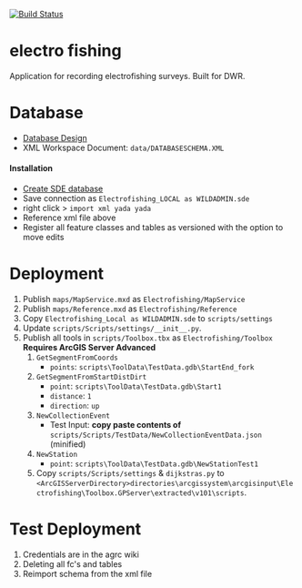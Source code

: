 [![Build Status](https://travis-ci.com/agrc/electrofishing.svg?branch=master)](https://travis-ci.com/agrc/electrofishing)

# electro fishing
Application for recording electrofishing surveys. Built for DWR.

# Database
- [Database Design](https://docs.google.com/spreadsheets/d/1_LhNljqvb9GMxpMWlx_CnQo9FuZ5MNwoO3jzTORcxn0/edit#gid=0)
- XML Workspace Document: `data/DATABASESCHEMA.XML`

#### Installation
- [Create SDE database](http://wiki.agrc.utah.gov/sql-server-set-up-on-dev-machine/)
- Save connection as `Electrofishing_LOCAL as WILDADMIN.sde`
- right click > `import xml yada yada`
- Reference xml file above
- Register all feature classes and tables as versioned with the option to move edits

# Deployment
1. Publish `maps/MapService.mxd` as `Electrofishing/MapService`
1. Publish `maps/Reference.mxd` as `Electrofishing/Reference`
1. Copy `Electrofishing_Local as WILDADMIN.sde` to `scripts/settings`
1. Update `scripts/Scripts/settings/__init__.py`.
1. Publish all tools in `scripts/Toolbox.tbx` as `Electrofishing/Toolbox` **Requires ArcGIS Server Advanced**
    1. `GetSegmentFromCoords`
        - `points`: `scripts\ToolData\TestData.gdb\StartEnd_fork`
    1. `GetSegmentFromStartDistDirt`
        - `point`: `scripts\ToolData\TestData.gdb\Start1`
        - `distance`: `1`
        - `direction`: `up`
    1. `NewCollectionEvent`
        - Test Input: **copy paste contents of** `scripts/Scripts/TestData/NewCollectionEventData.json` (minified)
    1. `NewStation`
        - `point`: `scripts\ToolData\TestData.gdb\NewStationTest1`
    1. Copy `scripts/Scripts/settings` & `dijkstras.py` to `<ArcGISServerDirectory>directories\arcgissystem\arcgisinput\Electrofishing\Toolbox.GPServer\extracted\v101\scripts`.

# Test Deployment
1. Credentials are in the agrc wiki
2. Deleting all fc's and tables
3. Reimport schema from the xml file
